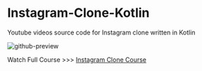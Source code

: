 # Instagram-Clone-Kotlin
Youtube videos source code for Instagram clone written in Kotlin

![github-preview](https://user-images.githubusercontent.com/1303861/38796313-bbc234e6-4163-11e8-99b4-1d81ac4f64ef.png)

Watch Full Course >>> [Instagram Clone Course](https://www.youtube.com/playlist?list=PLyVnb2byWwpl4ykCp1aDIH0gjVzMIxAtV)

